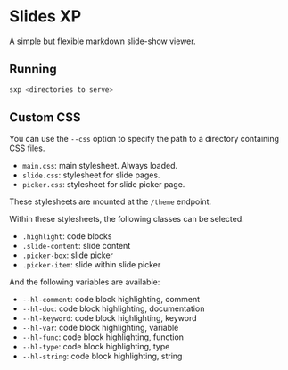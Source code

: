 # Slides XP

A simple but flexible markdown slide-show viewer.

## Running

```sh
sxp <directories to serve>
```

## Custom CSS

You can use the `--css` option to specify the path to a directory containing
CSS files.

* `main.css`: main stylesheet. Always loaded.
* `slide.css`: stylesheet for slide pages.
* `picker.css`: stylesheet for slide picker page.

These stylesheets are mounted at the `/theme` endpoint.

Within these stylesheets, the following classes can be selected.

* `.highlight`: code blocks
* `.slide-content`: slide content
* `.picker-box`: slide picker
* `.picker-item`: slide within slide picker

And the following variables are available:

* `--hl-comment`: code block highlighting, comment
* `--hl-doc`: code block highlighting, documentation
* `--hl-keyword`: code block highlighting, keyword
* `--hl-var`: code block highlighting, variable
* `--hl-func`: code block highlighting, function
* `--hl-type`: code block highlighting, type
* `--hl-string`: code block highlighting, string
